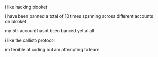 i like hacking blooket 

i have been banned a total of 10 times spanning across different accounts on blooket

my 5th account hasnt been banned yet at all

i like the callisto protocol

im terrible at coding but am attempting to learn
